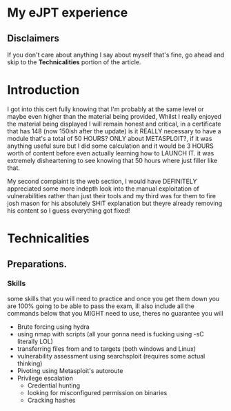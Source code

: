 # My eJPT experience
## Disclaimers
If you don't care about anything I say about myself that's fine, go ahead and skip to the **Technicalities** portion of the article. 

# Introduction
I got into this cert fully knowing that I'm probably at the same level or maybe even higher than the material being provided, Whilst I really enjoyed the material being displayed I will remain honest and critical, in a certificate that has 148 (now 150ish after the update) is it REALLY necessary to have a module that's  a total of 50 HOURS? ONLY about METASPLOIT?, if it was anything useful sure but I did some calculation and it would be 3 HOURS worth of content before even actually learning how to LAUNCH IT. it was extremely disheartening to see knowing that 50 hours where just filler like that. 

My second complaint is the web section, I would have DEFINITELY appreciated some more indepth look into the manual exploitation of vulnerabilities rather than just their tools and my third was for them to fire josh mason for his absolutely SHIT explanation but theyre already removing his content so I guess everything got fixed!


# Technicalities
## Preparations.
### Skills
some skills that you will need to practice and once you get them down you are 100% going to be able to pass the exam, ill also include all the commands below that you MIGHT need to use, theres no guarantee you will

- Brute forcing using hydra
- using nmap with scripts (all your gonna need is fucking using -sC literally LOL)
- transferring files from and to targets (both windows and Linux)
- vulnerability assessment using searchsploit (requires some actual thinking)
- Pivoting using Metasploit's autoroute
- Privilege escalation
	- Credential hunting
	- looking for misconfigured permission on binaries
	- Cracking hashes
